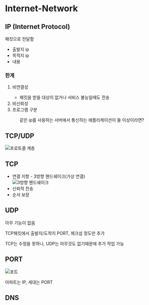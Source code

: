 <h1>Internet-Network</h1>
    <h2>IP (Internet Protocol)</h2>
    <p>패킷으로 전달함</p>
    <ul>
        <li>출발지 ip</li>
        <li>목적지 ip</li>
        <li>내용</li>
    </ul>
    <h3>한계</h3>
    <ol>
        <li>비연결성</li>
        <ul>
            <li>패킷을 받을 대상이 없거나 서비스 불능일때도 전송</li>
        </ul>
        <li>비신뢰성</li>
        <li>프로그램 구분</li>
        <ul>
            같은 ip를 사용하는 서버에서 통신하는 애플리케이션이 둘 이상이라면?
        </ul>
    </ol>
    <h2>TCP/UDP</h2>
    <img src="img/1/프로토콜_계층.png" alt="프로토콜 계층" width="400">
    <h2>TCP</h2>
    <ul>
        <li>연결 지항 - 3방향 핸드쉐이크(가상 연결)</li>
        <img src="img/1/3방향_핸드쉐이크.png" alt="3방향 핸드쉐이크" width="400">
        <li>신뢰적 전송</li>
        <li>순서 보장</li>
    </ul>
    <h2>UDP</h2>
    <p>아무 기능이 없음</p>
    <p>TCP패킷에서 출발지/도착지 PORT, 체크섬 정도만 추가</p>
    <p>TCP는 수정을 못하나, UDP는 아무것도 없기때문에 추가 작업 가능</p>
    <h2>PORT</h2>
    <img src="img/1/포트.png" alt="포트" width="400">
    <p>아파트는 IP, 세대는 PORT</p>
    <h2>DNS</h2>
    <img src="img/1/DNS.png" alt="DNS" width="400>